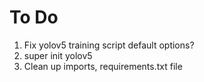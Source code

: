 # To Do

1. Fix yolov5 training script default options?
2. super init yolov5
3. Clean up imports, requirements.txt file
